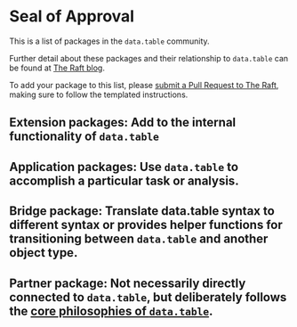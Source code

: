 # Seal of Approval

This is a list of packages in the `data.table` community.

Further detail about these packages and their relationship to `data.table` can be found at [The Raft blog](https://rdatatable-community.github.io/The-Raft/#category=seal%20of%20approval).

To add your package to this list, please [submit a Pull Request to The Raft](https://github.com/rdatatable-community/The-Raft/), making sure to follow the templated instructions.

## Extension packages: Add to the internal functionality of `data.table`

## Application packages: Use `data.table` to accomplish a particular task or analysis.

## Bridge package: Translate data.table syntax to different syntax or provides helper functions for transitioning between `data.table` and another object type.

## Partner package: Not necessarily directly connected to `data.table`, but deliberately follows the [core philosophies of `data.table`](https://github.com/Rdatatable/data.table/blob/master/GOVERNANCE.md).
